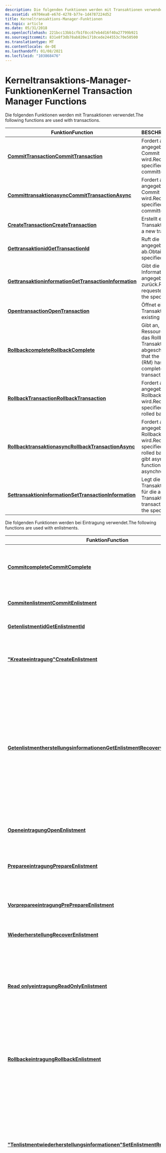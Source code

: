 ```yaml
---
description: Die folgenden Funktionen werden mit Transaktionen verwendet.
ms.assetid: e9704ea8-e67d-4278-b77e-1d4787224d52
title: Kerneltransaktions-Manager-Funktionen
ms.topic: article
ms.date: 05/31/2018
ms.openlocfilehash: 221bcc13bb1cfb1f8cc67eb4d16f40a27799b921
ms.sourcegitcommit: 831e8f3db78ab820e1710cede244553c70e50500
ms.translationtype: MT
ms.contentlocale: de-DE
ms.lasthandoff: 01/08/2021
ms.locfileid: "103868476"
---
```

# <a name="kernel-transaction-manager-functions"></a><span data-ttu-id="abf11-103">Kerneltransaktions-Manager-Funktionen</span><span class="sxs-lookup"><span data-stu-id="abf11-103">Kernel Transaction Manager Functions</span></span>

<span data-ttu-id="abf11-104">Die folgenden Funktionen werden mit Transaktionen verwendet.</span><span class="sxs-lookup"><span data-stu-id="abf11-104">The following functions are used with transactions.</span></span>



| <span data-ttu-id="abf11-105">Funktion</span><span class="sxs-lookup"><span data-stu-id="abf11-105">Function</span></span>                                                            | <span data-ttu-id="abf11-106">BESCHREIBUNG</span><span class="sxs-lookup"><span data-stu-id="abf11-106">Description</span></span>                                                                                     |
|---------------------------------------------------------------------|-------------------------------------------------------------------------------------------------|
| [<span data-ttu-id="abf11-107">**CommitTransaction**</span><span class="sxs-lookup"><span data-stu-id="abf11-107">**CommitTransaction**</span></span>](/windows/desktop/api/Ktmw32/nf-ktmw32-committransaction)                      | <span data-ttu-id="abf11-108">Fordert an, dass die angegebene Transaktion ein Commit ausgeführt wird.</span><span class="sxs-lookup"><span data-stu-id="abf11-108">Requests that the specified transaction be committed.</span></span>                                           |
| [<span data-ttu-id="abf11-109">**Committransaktionasync**</span><span class="sxs-lookup"><span data-stu-id="abf11-109">**CommitTransactionAsync**</span></span>](/windows/desktop/api/Ktmw32/nf-ktmw32-committransactionasync)            | <span data-ttu-id="abf11-110">Fordert an, dass die angegebene Transaktion ein Commit ausgeführt wird.</span><span class="sxs-lookup"><span data-stu-id="abf11-110">Requests that the specified transaction be committed.</span></span>                                           |
| [<span data-ttu-id="abf11-111">**CreateTransaction**</span><span class="sxs-lookup"><span data-stu-id="abf11-111">**CreateTransaction**</span></span>](/windows/desktop/api/KtmW32/nf-ktmw32-createtransaction)                      | <span data-ttu-id="abf11-112">Erstellt ein neues Transaktions Objekt.</span><span class="sxs-lookup"><span data-stu-id="abf11-112">Creates a new transaction object.</span></span>                                                               |
| [<span data-ttu-id="abf11-113">**Gettransaktionid**</span><span class="sxs-lookup"><span data-stu-id="abf11-113">**GetTransactionId**</span></span>](/windows/desktop/api/Ktmw32/nf-ktmw32-gettransactionid)                        | <span data-ttu-id="abf11-114">Ruft die ID für die angegebene Transaktion ab.</span><span class="sxs-lookup"><span data-stu-id="abf11-114">Obtains the ID for the specified transaction.</span></span>                                                   |
| [<span data-ttu-id="abf11-115">**Gettransaktioninformation**</span><span class="sxs-lookup"><span data-stu-id="abf11-115">**GetTransactionInformation**</span></span>](/windows/desktop/api/Ktmw32/nf-ktmw32-gettransactioninformation) | <span data-ttu-id="abf11-116">Gibt die angeforderten Informationen zur angegebenen Transaktion zurück.</span><span class="sxs-lookup"><span data-stu-id="abf11-116">Returns the requested information about the specified transaction.</span></span>                              |
| [<span data-ttu-id="abf11-117">**Opentransaction**</span><span class="sxs-lookup"><span data-stu-id="abf11-117">**OpenTransaction**</span></span>](/windows/desktop/api/Ktmw32/nf-ktmw32-opentransaction)                          | <span data-ttu-id="abf11-118">Öffnet eine vorhandene Transaktion.</span><span class="sxs-lookup"><span data-stu-id="abf11-118">Opens an existing transaction.</span></span>                                                                  |
| [<span data-ttu-id="abf11-119">**Rollbackcomplete**</span><span class="sxs-lookup"><span data-stu-id="abf11-119">**RollbackComplete**</span></span>](/windows/desktop/api/Ktmw32/nf-ktmw32-rollbackcomplete)                        | <span data-ttu-id="abf11-120">Gibt an, dass der Ressourcen-Manager (RM) das Rollback einer Transaktion erfolgreich abgeschlossen hat.</span><span class="sxs-lookup"><span data-stu-id="abf11-120">Indicates that the resource manager (RM) has successfully completed rolling back a transaction.</span></span> |
| [<span data-ttu-id="abf11-121">**RollbackTransaction**</span><span class="sxs-lookup"><span data-stu-id="abf11-121">**RollbackTransaction**</span></span>](/windows/desktop/api/Ktmw32/nf-ktmw32-rollbacktransaction)                  | <span data-ttu-id="abf11-122">Fordert an, dass für die angegebene Transaktion ein Rollback ausgeführt wird.</span><span class="sxs-lookup"><span data-stu-id="abf11-122">Requests that the specified transaction be rolled back.</span></span>                                         |
| [<span data-ttu-id="abf11-123">**Rollbacktransaktionasync**</span><span class="sxs-lookup"><span data-stu-id="abf11-123">**RollbackTransactionAsync**</span></span>](/windows/desktop/api/Ktmw32/nf-ktmw32-rollbacktransactionasync)        | <span data-ttu-id="abf11-124">Fordert an, dass für die angegebene Transaktion ein Rollback ausgeführt wird.</span><span class="sxs-lookup"><span data-stu-id="abf11-124">Requests that the specified transaction be rolled back.</span></span> <span data-ttu-id="abf11-125">Diese Funktion gibt asynchron zurück.</span><span class="sxs-lookup"><span data-stu-id="abf11-125">This function returns asynchronously.</span></span>   |
| [<span data-ttu-id="abf11-126">**Settransaktioninformation**</span><span class="sxs-lookup"><span data-stu-id="abf11-126">**SetTransactionInformation**</span></span>](/windows/desktop/api/Ktmw32/nf-ktmw32-settransactioninformation)      | <span data-ttu-id="abf11-127">Legt die Transaktionsinformationen für die angegebene Transaktion fest.</span><span class="sxs-lookup"><span data-stu-id="abf11-127">Sets the transaction information for the specified transaction.</span></span>                                 |



 

<span data-ttu-id="abf11-128">Die folgenden Funktionen werden bei Eintragung verwendet.</span><span class="sxs-lookup"><span data-stu-id="abf11-128">The following functions are used with enlistments.</span></span>



| <span data-ttu-id="abf11-129">Funktion</span><span class="sxs-lookup"><span data-stu-id="abf11-129">Function</span></span>                                                                          | <span data-ttu-id="abf11-130">BESCHREIBUNG</span><span class="sxs-lookup"><span data-stu-id="abf11-130">Description</span></span>                                                                                                                                                                                                                                                                                                                                                                          |
|-----------------------------------------------------------------------------------|--------------------------------------------------------------------------------------------------------------------------------------------------------------------------------------------------------------------------------------------------------------------------------------------------------------------------------------------------------------------------------------|
| [<span data-ttu-id="abf11-131">**Commitcomplete**</span><span class="sxs-lookup"><span data-stu-id="abf11-131">**CommitComplete**</span></span>](/windows/desktop/api/Ktmw32/nf-ktmw32-commitcomplete)                                          | <span data-ttu-id="abf11-132">Gibt an, dass ein RM den Commit einer Transaktion abgeschlossen hat, die vom Transaktions-Manager (TM) angefordert wurde.</span><span class="sxs-lookup"><span data-stu-id="abf11-132">Indicates that a RM has finished committing a transaction that was requested by the transaction manager (TM).</span></span>                                                                                                                                                                                                                                                                        |
| [<span data-ttu-id="abf11-133">**Commitenlistment**</span><span class="sxs-lookup"><span data-stu-id="abf11-133">**CommitEnlistment**</span></span>](/windows/desktop/api/KtmW32/nf-ktmw32-commitenlistment)                                      | <span data-ttu-id="abf11-134">Führt für die angegebene Eintragung einen Commit für die Transaktion aus.</span><span class="sxs-lookup"><span data-stu-id="abf11-134">Commits the transaction for the specified enlistment.</span></span>                                                                                                                                                                                                                                                                                                                                |
| [<span data-ttu-id="abf11-135">**Getenlistmentid**</span><span class="sxs-lookup"><span data-stu-id="abf11-135">**GetEnlistmentId**</span></span>](/windows/desktop/api/Ktmw32/nf-ktmw32-getenlistmentid)                                        | <span data-ttu-id="abf11-136">Ruft die ID für die angegebene Eintragung ab.</span><span class="sxs-lookup"><span data-stu-id="abf11-136">Obtains the ID for the specified enlistment.</span></span>                                                                                                                                                                                                                                                                                                                                         |
| [<span data-ttu-id="abf11-137">**"Kreateeintragung"**</span><span class="sxs-lookup"><span data-stu-id="abf11-137">**CreateEnlistment**</span></span>](/windows/desktop/api/KtmW32/nf-ktmw32-createenlistment)                                      | <span data-ttu-id="abf11-138">Erstellt eine Eintragung, legt ihren Anfangszustand fest und öffnet ein Handle für die Eintragung mit dem angegebenen Zugriff.</span><span class="sxs-lookup"><span data-stu-id="abf11-138">Creates an enlistment, sets its initial state, and opens a handle to the enlistment with the specified access.</span></span>                                                                                                                                                                                                                                                                       |
| [<span data-ttu-id="abf11-139">**Getenlistmentherstellungsinformationen**</span><span class="sxs-lookup"><span data-stu-id="abf11-139">**GetEnlistmentRecoveryInformation**</span></span>](/windows/desktop/api/Ktmw32/nf-ktmw32-getenlistmentrecoveryinformation) | <span data-ttu-id="abf11-140">Ruft eine nicht transparente Struktur der Wiederherstellungsdaten von KTM ab.</span><span class="sxs-lookup"><span data-stu-id="abf11-140">Retrieves an opaque structure of recovery data from KTM.</span></span> <span data-ttu-id="abf11-141">Wiederherstellungs Informationen werden in einem Protokoll im Auftrag eines RM gespeichert, indem die Funktion " [**settenlistmentherstellungsinformation**](/windows/desktop/api/Ktmw32/nf-ktmw32-setenlistmentrecoveryinformation) " aufgerufen wird.</span><span class="sxs-lookup"><span data-stu-id="abf11-141">Recovery information is stored in a log on behalf of a RM by calling the [**SetEnlistmentRecoveryInformation**](/windows/desktop/api/Ktmw32/nf-ktmw32-setenlistmentrecoveryinformation) function.</span></span> <span data-ttu-id="abf11-142">Nach einem Fehler kann der RM die [**getenlistmentherstellyinformation**](/windows/desktop/api/Ktmw32/nf-ktmw32-getenlistmentrecoveryinformation) -Funktion verwenden, um die Informationen abzurufen.</span><span class="sxs-lookup"><span data-stu-id="abf11-142">After a failure, the RM can use the [**GetEnlistmentRecoveryInformation**](/windows/desktop/api/Ktmw32/nf-ktmw32-getenlistmentrecoveryinformation) function to retrieve the information.</span></span> |
| [<span data-ttu-id="abf11-143">**Openeintragung**</span><span class="sxs-lookup"><span data-stu-id="abf11-143">**OpenEnlistment**</span></span>](/windows/desktop/api/Ktmw32/nf-ktmw32-openenlistment)                                          | <span data-ttu-id="abf11-144">Öffnet ein vorhandenes Eintragung-Objekt und gibt ein Handle für die Eintragung zurück.</span><span class="sxs-lookup"><span data-stu-id="abf11-144">Opens an existing enlistment object, and returns a handle to the enlistment.</span></span>                                                                                                                                                                                                                                                                                                         |
| [<span data-ttu-id="abf11-145">**Prepareeintragung**</span><span class="sxs-lookup"><span data-stu-id="abf11-145">**PrepareEnlistment**</span></span>](/windows/desktop/api/KtmW32/nf-ktmw32-prepareenlistment)                                    | <span data-ttu-id="abf11-146">Wird von der übergeordneten TM-Funktion aufgerufen, um anzugeben, dass die Vorbereitung der Vorbereitung abgeschlossen ist.</span><span class="sxs-lookup"><span data-stu-id="abf11-146">Called by superior TM to indicate that their pre-prepares work has been completed.</span></span>                                                                                                                                                                                                                                                                                                   |
| [<span data-ttu-id="abf11-147">**Vorprepareeintragung**</span><span class="sxs-lookup"><span data-stu-id="abf11-147">**PrePrepareEnlistment**</span></span>](/windows/desktop/api/KtmW32/nf-ktmw32-preprepareenlistment)                              | <span data-ttu-id="abf11-148">Wird von der übergeordneten TM-Funktion aufgerufen, um anzugeben, dass die Vorbereitung der Vorbereitung abgeschlossen ist.</span><span class="sxs-lookup"><span data-stu-id="abf11-148">Called by superior TM to indicate that their pre-prepares work has been completed.</span></span>                                                                                                                                                                                                                                                                                                   |
| [<span data-ttu-id="abf11-149">**Wiederherstellung**</span><span class="sxs-lookup"><span data-stu-id="abf11-149">**RecoverEnlistment**</span></span>](/windows/desktop/api/Ktmw32/nf-ktmw32-recoverenlistment)                                    | <span data-ttu-id="abf11-150">Stellt den Status einer Eintragung wieder her.</span><span class="sxs-lookup"><span data-stu-id="abf11-150">Recovers an enlistment's state.</span></span>                                                                                                                                                                                                                                                                                                                                                      |
| [<span data-ttu-id="abf11-151">**Read onlyeintragung**</span><span class="sxs-lookup"><span data-stu-id="abf11-151">**ReadOnlyEnlistment**</span></span>](/windows/desktop/api/Ktmw32/nf-ktmw32-readonlyenlistment)                                  | <span data-ttu-id="abf11-152">Fordert an, dass die angegebene Eintragung in eine schreibgeschützte Eintragung konvertiert wird.</span><span class="sxs-lookup"><span data-stu-id="abf11-152">Requests that the specified enlistment be converted to a read-only enlistment.</span></span> <span data-ttu-id="abf11-153">Eine schreibgeschützte Eintragung kann nicht an das Ergebnis der Transaktion teilnehmen und wird nicht dauerhaft für die Wiederherstellung aufgezeichnet.</span><span class="sxs-lookup"><span data-stu-id="abf11-153">A read-only enlistment cannot participate in the outcome of the transaction and is not durably recorded for recovery.</span></span>                                                                                                                                                                                 |
| [<span data-ttu-id="abf11-154">**Rollbackeintragung**</span><span class="sxs-lookup"><span data-stu-id="abf11-154">**RollbackEnlistment**</span></span>](/windows/desktop/api/Ktmw32/nf-ktmw32-rollbackenlistment)                                  | <span data-ttu-id="abf11-155">Führt einen Rollback für die angegebene Transaktion aus, die einer Eintragung zugeordnet ist.</span><span class="sxs-lookup"><span data-stu-id="abf11-155">Rolls back the specified transaction that is associated with an enlistment.</span></span> <span data-ttu-id="abf11-156">Diese Funktion kann nicht für schreibgeschützte Eintragung aufgerufen werden.</span><span class="sxs-lookup"><span data-stu-id="abf11-156">This function cannot be called for read-only enlistments.</span></span>                                                                                                                                                                                                                                                |
| [<span data-ttu-id="abf11-157">**"Tenlistmentwiederherstellungsinformationen"**</span><span class="sxs-lookup"><span data-stu-id="abf11-157">**SetEnlistmentRecoveryInformation**</span></span>](/windows/desktop/api/Ktmw32/nf-ktmw32-setenlistmentrecoveryinformation)      | <span data-ttu-id="abf11-158">Legt eine nicht transparente, benutzerdefinierte Struktur von Wiederherstellungsdaten von KTM fest.</span><span class="sxs-lookup"><span data-stu-id="abf11-158">Sets an opaque, user-defined structure of recovery data from KTM.</span></span> <span data-ttu-id="abf11-159">Wiederherstellungs [**Informationen werden**](/windows/desktop/api/Ktmw32/nf-ktmw32-setenlistmentrecoveryinformation)in einem Protokoll im Namen eines RM gespeichert, indem "" ""</span><span class="sxs-lookup"><span data-stu-id="abf11-159">Recovery information is stored in a log on behalf of a RM by calling [**SetEnlistmentRecoveryInformation**](/windows/desktop/api/Ktmw32/nf-ktmw32-setenlistmentrecoveryinformation).</span></span> <span data-ttu-id="abf11-160">Nach einem Fehler kann das RM die Informationen mithilfe von [**getenlistmentherstellungsinformation**](/windows/desktop/api/Ktmw32/nf-ktmw32-getenlistmentrecoveryinformation) abrufen.</span><span class="sxs-lookup"><span data-stu-id="abf11-160">After a failure, the RM can use [**GetEnlistmentRecoveryInformation**](/windows/desktop/api/Ktmw32/nf-ktmw32-getenlistmentrecoveryinformation) to retrieve the information.</span></span>                  |
| [<span data-ttu-id="abf11-161">**Singlephasereject**</span><span class="sxs-lookup"><span data-stu-id="abf11-161">**SinglePhaseReject**</span></span>](/windows/desktop/api/Ktmw32/nf-ktmw32-singlephasereject)                                    | <span data-ttu-id="abf11-162">Gibt an, dass der RM eine einphasenanforderung ablehnt.</span><span class="sxs-lookup"><span data-stu-id="abf11-162">Indicates that the RM is refusing a single-phase request.</span></span> <span data-ttu-id="abf11-163">Wenn eine TM diesen Befehl empfängt, initiiert Sie einen Zweiphasencommit und sendet eine Prepare-Anforderung an alle eingetragenen RMS.</span><span class="sxs-lookup"><span data-stu-id="abf11-163">When a TM receives this call, it initiates a two-phase commit and sends a prepare request to all enlisted RMs.</span></span>                                                                                                                                                                                                             |



 

<span data-ttu-id="abf11-164">Die folgenden Funktionen werden für Ressourcen-Manager verwendet.</span><span class="sxs-lookup"><span data-stu-id="abf11-164">The following functions are used with resource managers.</span></span>



| <span data-ttu-id="abf11-165">Funktion</span><span class="sxs-lookup"><span data-stu-id="abf11-165">Function</span></span>                                                                           | <span data-ttu-id="abf11-166">BESCHREIBUNG</span><span class="sxs-lookup"><span data-stu-id="abf11-166">Description</span></span>                                                                                                                                                      |
|------------------------------------------------------------------------------------|------------------------------------------------------------------------------------------------------------------------------------------------------------------|
| [<span data-ttu-id="abf11-167">**CreateResourceManager**</span><span class="sxs-lookup"><span data-stu-id="abf11-167">**CreateResourceManager**</span></span>](/windows/desktop/api/Ktmw32/nf-ktmw32-createresourcemanager)                             | <span data-ttu-id="abf11-168">Erstellt ein neues RM-Objekt und ordnet das RM einem Transaktions-Manager (TM) zu.</span><span class="sxs-lookup"><span data-stu-id="abf11-168">Creates a new RM object, and associates the RM with a transaction manager (TM).</span></span>                                                                                  |
| [<span data-ttu-id="abf11-169">**Getnotificationresourcemanager**</span><span class="sxs-lookup"><span data-stu-id="abf11-169">**GetNotificationResourceManager**</span></span>](/windows/desktop/api/KtmW32/nf-ktmw32-getnotificationresourcemanager)           | <span data-ttu-id="abf11-170">Fordert eine Benachrichtigung für RM an und empfängt diese.</span><span class="sxs-lookup"><span data-stu-id="abf11-170">Requests and receives a notification for RM.</span></span> <span data-ttu-id="abf11-171">Diese Funktion wird vom RM-Register verwendet, um Benachrichtigungen zu empfangen, wenn sich der Zustand einer Transaktion ändert.</span><span class="sxs-lookup"><span data-stu-id="abf11-171">This function is used by the RM register to receive notifications when a transaction changes state.</span></span>                 |
| [<span data-ttu-id="abf11-172">**Getnotificationresourcemanagerasync**</span><span class="sxs-lookup"><span data-stu-id="abf11-172">**GetNotificationResourceManagerAsync**</span></span>](/windows/desktop/api/KtmW32/nf-ktmw32-getnotificationresourcemanagerasync) | <span data-ttu-id="abf11-173">Fordert die asynchrone Benachrichtigung für einen RM an und empfängt diese.</span><span class="sxs-lookup"><span data-stu-id="abf11-173">Requests and receives asynchronous notification for a RM.</span></span> <span data-ttu-id="abf11-174">Diese Funktion wird vom RM zum Registrieren für den Empfang von Benachrichtigungen verwendet, wenn sich der Status einer Transaktion ändert.</span><span class="sxs-lookup"><span data-stu-id="abf11-174">This function is used by the RM to register to receive notifications when a transaction changes state.</span></span> |
| [<span data-ttu-id="abf11-175">**Openresourcemanager**</span><span class="sxs-lookup"><span data-stu-id="abf11-175">**OpenResourceManager**</span></span>](/windows/desktop/api/Ktmw32/nf-ktmw32-openresourcemanager)                                 | <span data-ttu-id="abf11-176">Öffnet ein vorhandenes RM.</span><span class="sxs-lookup"><span data-stu-id="abf11-176">Opens an existing RM.</span></span>                                                                                                                                            |
| [<span data-ttu-id="abf11-177">**Preparecomplete**</span><span class="sxs-lookup"><span data-stu-id="abf11-177">**PrepareComplete**</span></span>](/windows/desktop/api/Ktmw32/nf-ktmw32-preparecomplete)                                         | <span data-ttu-id="abf11-178">Gibt an, dass der RM alle erforderlichen Verarbeitungsschritte abgeschlossen hat, um sicherzustellen, dass ein Commit-oder Abbruch Vorgang für die angegebene Transaktion erfolgreich ausgeführt wird.</span><span class="sxs-lookup"><span data-stu-id="abf11-178">Indicates that the RM has completed all processing necessary to guarantee that a commit or abort operation will succeed for the specified transaction.</span></span>           |
| [<span data-ttu-id="abf11-179">**Prepreparecomplete**</span><span class="sxs-lookup"><span data-stu-id="abf11-179">**PrePrepareComplete**</span></span>](/windows/desktop/api/Ktmw32/nf-ktmw32-prepreparecomplete)                                   | <span data-ttu-id="abf11-180">Signalisiert, dass dieser RM seine vorvorbereitungs Arbeit abgeschlossen hat, sodass andere RMS nun mit dem Vorbereiten von Vorgängen beginnen können.</span><span class="sxs-lookup"><span data-stu-id="abf11-180">Signals that this RM has completed its preprepare work, so that other RMs can now begin their prepare operations.</span></span>                                                |
| [<span data-ttu-id="abf11-181">**Wiederherstellbarkeits Manager**</span><span class="sxs-lookup"><span data-stu-id="abf11-181">**RecoverResourceManager**</span></span>](/windows/desktop/api/Ktmw32/nf-ktmw32-recoverresourcemanager)                           | <span data-ttu-id="abf11-182">Stellt den Status eines RM aus seiner Protokolldatei wieder her.</span><span class="sxs-lookup"><span data-stu-id="abf11-182">Recovers a RM's state from its log file.</span></span>                                                                                                                         |
| [<span data-ttu-id="abf11-183">**Setresourcemanagercompletionport**</span><span class="sxs-lookup"><span data-stu-id="abf11-183">**SetResourceManagerCompletionPort**</span></span>](/windows/desktop/api/Ktmw32/nf-ktmw32-setresourcemanagercompletionport)       | <span data-ttu-id="abf11-184">Ordnet den angegebenen e/a-Abschlussport dem angegebenen RM zu.</span><span class="sxs-lookup"><span data-stu-id="abf11-184">Associates the specified I/O completion port with the specified RM.</span></span> <span data-ttu-id="abf11-185">Dieser Port empfängt alle Benachrichtigungen für den RM.</span><span class="sxs-lookup"><span data-stu-id="abf11-185">This port receives all notifications for the RM.</span></span>                                             |



 

<span data-ttu-id="abf11-186">Die folgenden Funktionen werden mit dem Transaktions-Manager verwendet.</span><span class="sxs-lookup"><span data-stu-id="abf11-186">The following functions are used with transaction managers.</span></span>



| <span data-ttu-id="abf11-187">Funktion</span><span class="sxs-lookup"><span data-stu-id="abf11-187">Function</span></span>                                                                            | <span data-ttu-id="abf11-188">BESCHREIBUNG</span><span class="sxs-lookup"><span data-stu-id="abf11-188">Description</span></span>                                                                 |
|-------------------------------------------------------------------------------------|-----------------------------------------------------------------------------|
| [<span data-ttu-id="abf11-189">**"Kreatetransaktionmanager"**</span><span class="sxs-lookup"><span data-stu-id="abf11-189">**CreateTransactionManager**</span></span>](/windows/desktop/api/Ktmw32/nf-ktmw32-createtransactionmanager)                        | <span data-ttu-id="abf11-190">Erstellt ein neues TM-Objekt und gibt ein Handle mit dem angegebenen Zugriff zurück.</span><span class="sxs-lookup"><span data-stu-id="abf11-190">Creates a new TM object and returns a handle with the specified access.</span></span>     |
| [<span data-ttu-id="abf11-191">**Getcurrentclocktransaktionmanager**</span><span class="sxs-lookup"><span data-stu-id="abf11-191">**GetCurrentClockTransactionManager**</span></span>](/windows/desktop/api/Ktmw32/nf-ktmw32-getcurrentclocktransactionmanager) | <span data-ttu-id="abf11-192">Erhält einen virtuellen Uhrzeitwert aus einem TM.</span><span class="sxs-lookup"><span data-stu-id="abf11-192">Obtains a virtual clock value from a TM.</span></span>                                    |
| [<span data-ttu-id="abf11-193">**Gettransaktionmanagerid**</span><span class="sxs-lookup"><span data-stu-id="abf11-193">**GetTransactionManagerId**</span></span>](/windows/desktop/api/Ktmw32/nf-ktmw32-gettransactionmanagerid)                          | <span data-ttu-id="abf11-194">Ruft einen Bezeichner für die angegebene TM-ab.</span><span class="sxs-lookup"><span data-stu-id="abf11-194">Obtains an identifier for the specified TM.</span></span>                                 |
| [<span data-ttu-id="abf11-195">**Opentransactionmanager**</span><span class="sxs-lookup"><span data-stu-id="abf11-195">**OpenTransactionManager**</span></span>](/windows/desktop/api/Ktmw32/nf-ktmw32-opentransactionmanager)                            | <span data-ttu-id="abf11-196">Öffnet ein vorhandenes TM.</span><span class="sxs-lookup"><span data-stu-id="abf11-196">Opens an existing TM.</span></span>                                                       |
| [<span data-ttu-id="abf11-197">**Opentransactionmanagerbyid**</span><span class="sxs-lookup"><span data-stu-id="abf11-197">**OpenTransactionManagerById**</span></span>](/windows/desktop/api/Ktmw32/nf-ktmw32-opentransactionmanagerbyid)                    | <span data-ttu-id="abf11-198">Öffnet ein vorhandenes TM.</span><span class="sxs-lookup"><span data-stu-id="abf11-198">Opens an existing TM.</span></span>                                                       |
| [<span data-ttu-id="abf11-199">**Wiederherstellbarkeits-Manager**</span><span class="sxs-lookup"><span data-stu-id="abf11-199">**RecoverTransactionManager**</span></span>](/windows/desktop/api/Ktmw32/nf-ktmw32-recovertransactionmanager)                      | <span data-ttu-id="abf11-200">Stellt den Status einer TM-Datei aus der zugehörigen Protokolldatei wieder her.</span><span class="sxs-lookup"><span data-stu-id="abf11-200">Recovers a TM's state from its log file.</span></span>                                    |
| [<span data-ttu-id="abf11-201">**Renametransaktionmanager**</span><span class="sxs-lookup"><span data-stu-id="abf11-201">**RenameTransactionManager**</span></span>](/windows/desktop/api/KtmW32/nf-ktmw32-renametransactionmanager)                        | <span data-ttu-id="abf11-202">Benennt eine TM-Datei um.</span><span class="sxs-lookup"><span data-stu-id="abf11-202">Renames a TM.</span></span>                                                               |
| [<span data-ttu-id="abf11-203">**Rollforwardtransaktionmanager**</span><span class="sxs-lookup"><span data-stu-id="abf11-203">**RollforwardTransactionManager**</span></span>](/windows/desktop/api/KtmW32/nf-ktmw32-rollforwardtransactionmanager)              | <span data-ttu-id="abf11-204">Stellt den Status von TM aus seiner Protokolldatei in den angegebenen virtuellen Uhrzeitwert wieder her.</span><span class="sxs-lookup"><span data-stu-id="abf11-204">Recovers TM's state from its log file to the specified virtual clock value.</span></span> |



 

 

 



